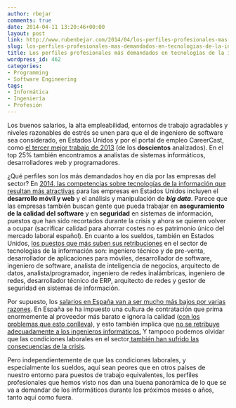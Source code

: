 ```yaml
---
author: rbejar
comments: true
date: 2014-04-11 13:20:46+00:00
layout: post
link: http://www.rubenbejar.com/2014/04/los-perfiles-profesionales-mas-demandados-en-tecnologias-de-la-informacion/
slug: los-perfiles-profesionales-mas-demandados-en-tecnologias-de-la-informacion
title: Los perfiles profesionales más demandados en tecnologías de la información
wordpress_id: 462
categories:
- Programming
- Software Engineering
tags:
- Informática
- Ingeniería
- Profesión
---
```


Los buenos salarios, la alta empleabilidad, entornos de trabajo agradables y niveles razonables de estrés se unen para que el de ingeniero de software sea considerado, en Estados Unidos y por el portal de empleo CareerCast, como [el tercer mejor trabajo de 2013](http://www.careercast.com/jobs-rated/best-worst-jobs-2013) (de los **doscientos** analizados). En el top 25% también encontramos a analistas de sistemas informáticos, desarrolladores web y programadores.

¿Qué perfiles son los más demandados hoy en día por las empresas del sector? En [2014, las competencias sobre tecnologías de la información que resultan más atractivas](http://www.cio.com/article/745784/Hot_IT_Job_Skills_in_2014_Mobile_Web_Development_and_Big_Data) para las empresas en Estados Unidos incluyen el **desarrollo móvil y web** y el análisis y manipulación de **_big data_**. Parece que las empresas también buscan gente que pueda trabajar en **aseguramiento de la calidad del software** y en **seguridad** en sistemas de información, puestos que han sido recortados durante la crisis y ahora se quieren volver a ocupar (sacrificar calidad para ahorrar costes no es patrimonio único del mercado laboral español). En cuanto a los sueldos, también en Estados Unidos, [los puestos que más suben sus retribuciones](http://www.cio.com/slideshow/detail/129868) en el sector de tecnologías de la información son: ingeniero técnico y de pre-venta, desarrollador de aplicaciones para móviles, desarrollador de software, ingeniero de software, analista de inteligencia de negocios, arquitecto de datos, analista/programador, ingeniero de redes inalámbricas, ingeniero de redes, desarrollador técnico de ERP, arquitecto de redes y gestor de seguridad en sistemas de información.

Por supuesto, los [salarios en España van a ser mucho más bajos por varias razones](http://www.javiergarzas.com/2012/09/informaticos-sueldos-bajos.html). En España se ha impuesto una cultura de contratación que prima enormemente al proveedor más barato e ignora la calidad ([con los problemas que esto conlleva](http://www.rubenbejar.com/2013/12/concursos-para-desarrollo-de-software-el-mejor-proveedor-no-es-el-mas-barato/)), y esto también implica que [no se retribuye adecuadamente a los ingenieros informáticos.](http://www.javiergarzas.com/2014/04/en-busca-del-programador-mas-barato.html) Y tampoco podemos olvidar que las condiciones laborales en el sector[ también han sufrido las consecuencias de la crisis](http://www.computing.es/capital-humano/informes/1065962000101/situacion--real--empleo-tic.1.html).

Pero independientemente de que las condiciones laborales, y especialmente los sueldos, aquí sean peores que en otros países de nuestro entorno para puestos de trabajo equivalentes, los perfiles profesionales que hemos visto nos dan una buena panorámica de lo que se va a demandar de los informáticos durante los próximos meses o años, tanto aquí como fuera.
